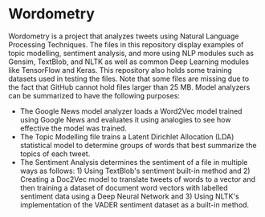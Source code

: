 # Wordometry
Wordometry is a project that analyzes tweets using Natural Language Processing Techniques. The files in this repository display examples of topic modelling, sentiment analysis, and more using NLP modules such as Gensim, TextBlob, and NLTK as well as common Deep Learning modules like TensorFlow and Keras.
This repository also holds some training datasets used in testing the files. Note that some files are missing due to the fact that GitHub cannot hold files larger than 25 MB.
Model analyzers can be summarized to have the following purposes:
- The Google News model analyzer loads a Word2Vec model trained using Google News and evaluates it using analogies to see how effective the model was trained.
- The Topic Modelling file trains a Latent Dirichlet Allocation (LDA) statistical model to determine groups of words that best summarize the topics of each tweet.
- The Sentiment Analysis determines the sentiment of a file in multiple ways as follows: 1) Using TextBlob's sentiment built-in method and 2) Creating a Doc2Vec model to translate tweets of words to a vector and then training a dataset of document word vectors with labelled sentiment data using a Deep Neural Network and 3) Using NLTK's implementation of the VADER sentiment dataset as a built-in method.
